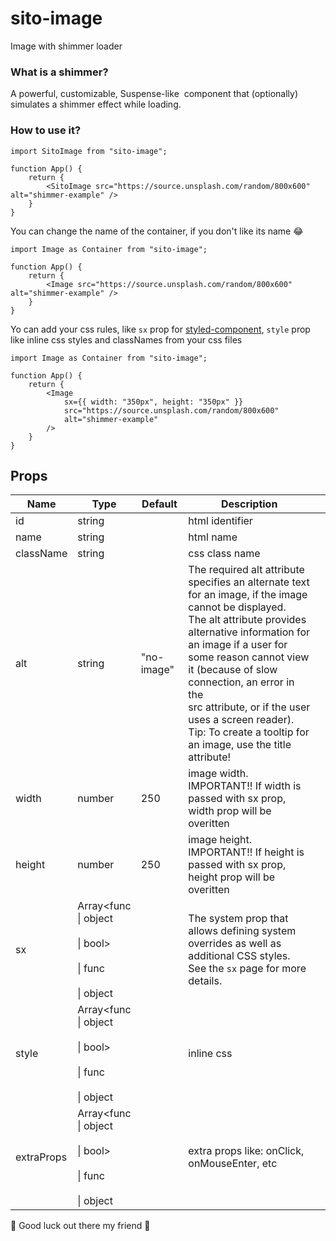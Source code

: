 # sito-image

Image with shimmer loader

### What is a shimmer?

A powerful, customizable, Suspense-like <img> component that (optionally) simulates a shimmer effect while loading.

### How to use it?

```
import SitoImage from "sito-image";

function App() {
    return {
        <SitoImage src="https://source.unsplash.com/random/800x600" alt="shimmer-example" />
    }
}

```

You can change the name of the container, if you don't like its name 😂

```
import Image as Container from "sito-image";

function App() {
    return {
        <Image src="https://source.unsplash.com/random/800x600" alt="shimmer-example" />
    }
}

```

Yo can add your css rules, like `sx` prop for [styled-component](https://emotion.sh/docs/introduction), `style` prop like inline css styles and classNames from your css files

```
import Image as Container from "sito-image";

function App() {
    return {
        <Image
            sx={{ width: "350px", height: "350px" }}
            src="https://source.unsplash.com/random/800x600"
            alt="shimmer-example"
        />
    }
}

```

## Props

| Name       | Type                                                                    | Default    | Description                                                                                                                                                                                                                                                                                                                                                                                |     |
| ---------- | ----------------------------------------------------------------------- | ---------- | ------------------------------------------------------------------------------------------------------------------------------------------------------------------------------------------------------------------------------------------------------------------------------------------------------------------------------------------------------------------------------------------ | --- |
| id         | string                                                                  |            | html identifier                                                                                                                                                                                                                                                                                                                                                                            |     |
| name       | string                                                                  |            | html name                                                                                                                                                                                                                                                                                                                                                                                  |     |
| className  | string                                                                  |            | css class name                                                                                                                                                                                                                                                                                                                                                                             |     |
| alt        | string                                                                  | "no-image" | The required alt attribute specifies an alternate text for an image, if the image cannot be displayed.<br>The alt attribute provides alternative information for an image if a user for some reason cannot view it (because of slow connection, an error in the<br>src attribute, or if the user uses a screen reader).<br>Tip: To create a tooltip for an image, use the title attribute! |     |
| width      | number                                                                  | 250        | image width. IMPORTANT!! If width is passed with sx prop, width prop will be overitten                                                                                                                                                                                                                                                                                                     |     |
| height     | number                                                                  | 250        | image height. IMPORTANT!! If height is passed with sx prop, height prop will be overitten                                                                                                                                                                                                                                                                                                  |     |
| sx         | Array<func<br>\| object<br><br>\| bool><br><br>\| func<br><br>\| object |            | The system prop that allows defining system overrides as well as additional CSS styles. See the `sx` page for more details.                                                                                                                                                                                                                                                                |     |
| style      | Array<func<br>\| object<br><br>\| bool><br><br>\| func<br><br>\| object |            | inline css                                                                                                                                                                                                                                                                                                                                                                                 |     |
| extraProps | Array<func<br>\| object<br><br>\| bool><br><br>\| func<br><br>\| object |            | extra props like: onClick, onMouseEnter, etc                                                                                                                                                                                                                                                                                                                                               |     |

🙌 Good luck out there my friend 🙌
